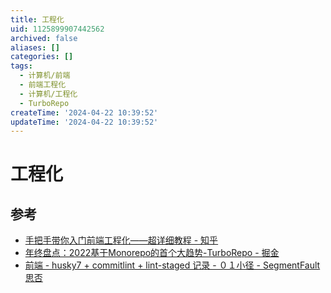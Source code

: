 ```yaml
---
title: 工程化
uid: 1125899907442562
archived: false
aliases: []
categories: []
tags:
  - 计算机/前端
  - 前端工程化
  - 计算机/工程化
  - TurboRepo
createTime: '2024-04-22 10:39:52'
updateTime: '2024-04-22 10:39:52'
---
```


# 工程化

## 参考

- [手把手带你入门前端工程化——超详细教程 - 知乎](https://zhuanlan.zhihu.com/p/276458191)
- [年终盘点：2022基于Monorepo的首个大趋势-TurboRepo - 掘金](https://juejin.cn/post/7051929587852247077)
- [前端 - husky7 + commitlint + lint-staged 记录 - ０１小径 - SegmentFault 思否](https://segmentfault.com/a/1190000040418948)
